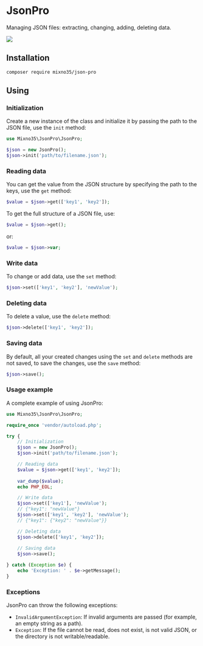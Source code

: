 # JsonPro
Managing JSON files: extracting, changing, adding, deleting data.

![](https://img.shields.io/badge/PHP-5.6-blue)
## Installation
```
composer require mixno35/json-pro
```

## Using
### Initialization
Create a new instance of the class and initialize it by passing the path to the JSON file, use the `init` method:
```php
use Mixno35\JsonPro\JsonPro;

$json = new JsonPro();
$json->init('path/to/filename.json');
```
### Reading data
You can get the value from the JSON structure by specifying the path to the keys, use the `get` method:
```php
$value = $json->get(['key1', 'key2']);
```
To get the full structure of a JSON file, use:
```php
$value = $json->get();
```
or:
```php
$value = $json->var;
```
### Write data
To change or add data, use the `set` method:
```php
$json->set(['key1', 'key2'], 'newValue');
```
### Deleting data
To delete a value, use the `delete` method:
```php
$json->delete(['key1', 'key2']);
```
### Saving data
By default, all your created changes using the `set` and `delete` methods are not saved, to save the changes, use the `save` method:
```php
$json->save();
```
### Usage example
A complete example of using JsonPro:
```php
use Mixno35\JsonPro\JsonPro;

require_once 'vendor/autoload.php';

try {
    // Initialization
    $json = new JsonPro();
    $json->init('path/to/filename.json');

    // Reading data
    $value = $json->get(['key1', 'key2']);
    
    var_dump($value);
    echo PHP_EOL;

    // Write data
    $json->set(['key1'], 'newValue');
    // {"key1": "newValue"}
    $json->set(['key1', 'key2'], 'newValue');
    // {"key1": {"key2": "newValue"}}

    // Deleting data
    $json->delete(['key1', 'key2']);
    
    // Saving data
    $json->save();

} catch (Exception $e) {
    echo 'Exception: ' . $e->getMessage();
}
```
### Exceptions
JsonPro can throw the following exceptions:
- `InvalidArgumentException`: If invalid arguments are passed (for example, an empty string as a path).
- `Exception`: If the file cannot be read, does not exist, is not valid JSON, or the directory is not writable/readable.
